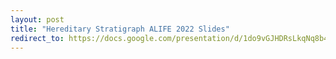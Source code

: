 ```yaml
---
layout: post
title: "Hereditary Stratigraph ALIFE 2022 Slides"
redirect_to: https://docs.google.com/presentation/d/1do9vGJHDRsLkqNq8b4GduSWLArNaLY9fkLBUf7-RnJE](https://docs.google.com/presentation/d/1cHYcvigxfQnHAShV0wS4bZoV2_1BKOyGRFlejZCih3w/
---
```

